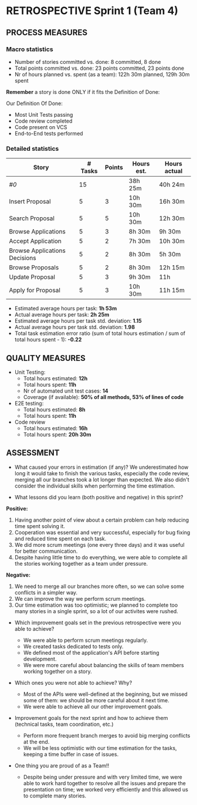RETROSPECTIVE Sprint 1 (Team 4)
=====================================

## PROCESS MEASURES 

### Macro statistics

- Number of stories committed vs. done: 8 committed, 8 done
- Total points committed vs. done: 23 points committed, 23 points done
- Nr of hours planned vs. spent (as a team): 122h 30m planned, 129h 30m spent

**Remember** a story is done ONLY if it fits the Definition of Done:
 
Our Definition Of Done:
- Most Unit Tests passing
- Code review completed
- Code present on VCS
- End-to-End tests performed

### Detailed statistics

| Story  | # Tasks | Points | Hours est. | Hours actual |
|--------|---------|--------|------------|--------------|
| _#0_   |    15     |       |      38h 25m      |      40h 24m        |
| Insert Proposal      |    5     |    3    |      10h 30m      |       16h 30m       |
| Search Proposal      |     5    |    5    |      10h 30m      |      12h 30m        |
| Browse Applications      |   5      |    3    |       8h 30m     |       9h 30m       |
| Accept Application      |     5    |     2   |     7h 30m       |      10h 30m        |
| Browse Applications Decisions      |     5    |    2    |      8h 30m      |       5h 30m       |
| Browse Proposals     |    5     |    2    |      8h 30m      |       12h 15m       |
| Update Proposal      |    5     |     3   |       9h 30m     |       11h       |
| Apply for Proposal      |    5     |  3   |      10h 30m         |       11h 15m       |

- Estimated average hours per task: **1h 53m**
- Actual average hours per task: **2h 25m**
- Estimated average hours per task std. deviation: **1.15**
- Actual average hours per task std. deviation: **1.98**
- Total task estimation error ratio (sum of total hours estimation / sum of total hours spent - 1): **-0.22**

  
## QUALITY MEASURES 

- Unit Testing:
  - Total hours estimated: **12h**
  - Total hours spent: **11h**
  - Nr of automated unit test cases: **14**
  - Coverage (if available): **50% of all methods, 53% of lines of code**
- E2E testing:
  - Total hours estimated: **8h**
  - Total hours spent: **11h**
- Code review 
  - Total hours estimated: **16h**
  - Total hours spent: **20h 30m**
  

## ASSESSMENT

- What caused your errors in estimation (if any)?
We underestimated how long it would take to finish the various tasks, especially the code review, merging all our branches took a lot longer than expected. We also didn't consider the individual skills when performing the time estimation.

- What lessons did you learn (both positive and negative) in this sprint?

**Positive:**
1) Having another point of view about a certain problem can help reducing time spent solving it.
2) Cooperation was essential and very successful, especially for bug fixing and reduced time spent on each task.
3) We did more scrum meetings (one every three days) and it was useful for better communication.
4) Despite having little time to do everything, we were able to complete all the stories working together as a team under pressure.

**Negative:**
1) We need to merge all our branches more often, so we can solve some conflicts in a simpler way.
2) We can improve the way we perform scrum meetings.
3) Our time estimation was too optimistic; we planned to complete too many stories in a single sprint, so a lot of our activites were rushed.

- Which improvement goals set in the previous retrospective were you able to achieve? 
  - We were able to perform scrum meetings regularly.
  - We created tasks dedicated to tests only.
  - We defined most of the application's API before starting development.
  - We were more careful about balancing the skills of team members working together on a story.
  
- Which ones you were not able to achieve? Why?
  - Most of the APIs were well-defined at the beginning, but we missed some of them: we should be more careful about it next time. 
  - We were able to achieve all our other improvement goals.

- Improvement goals for the next sprint and how to achieve them (technical tasks, team coordination, etc.)
  - Perform more frequent branch merges to avoid big merging conflicts at the end.
  - We will be less optimistic with our time estimation for the tasks, keeping a time buffer in case of issues.

- One thing you are proud of as a Team!!
  - Despite being under pressure and with very limited time, we were able to work hard together to resolve all the issues and prepare the presentation on time; we worked very efficiently and this allowed us to complete many stories.